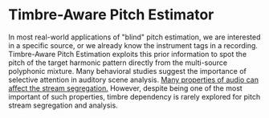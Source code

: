 # Timbre-Aware Pitch Estimator

In most real-world applications of "blind" pitch estimation, we are interested in a specific source, or we already know the instrument tags in a recording. Timbre-Aware Pitch Estimation exploits this prior information to spot the pitch of the target harmonic pattern directly from the multi-source polyphonic mixture. Many behavioral studies suggest the importance of selective attention in auditory scene analysis. [Many properties of audio can affect the stream segregation.](https://asa.scitation.org/doi/full/10.1121/1.5065392#) However, despite being one of the most important of such properties, timbre dependency is rarely explored for pitch stream segregation and analysis. 


